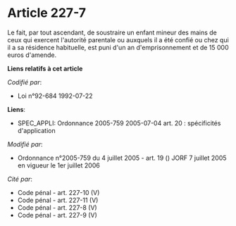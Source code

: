 # Article 227-7

Le fait, par tout ascendant, de soustraire un enfant mineur des mains de ceux qui exercent l'autorité parentale ou auxquels
il a été confié ou chez qui il a sa résidence habituelle, est puni d'un an d'emprisonnement et de 15 000 euros d'amende.

**Liens relatifs à cet article**

_Codifié par_:

  - Loi n°92-684 1992-07-22

**Liens**:

  - SPEC_APPLI: Ordonnance 2005-759 2005-07-04 art. 20 : spécificités d'application

_Modifié par_:

  - Ordonnance n°2005-759 du 4 juillet 2005 - art. 19 () JORF 7 juillet 2005 en vigueur le 1er juillet 2006

_Cité par_:

  - Code pénal - art. 227-10 (V)
  - Code pénal - art. 227-11 (V)
  - Code pénal - art. 227-8 (V)
  - Code pénal - art. 227-9 (V)
